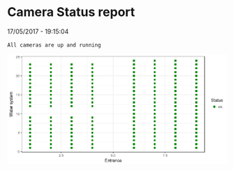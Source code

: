 Camera Status report
================
17/05/2017 - 19:15:04

    All cameras are up and running

![](camreport_files/figure-markdown_github/unnamed-chunk-2-1.png)
